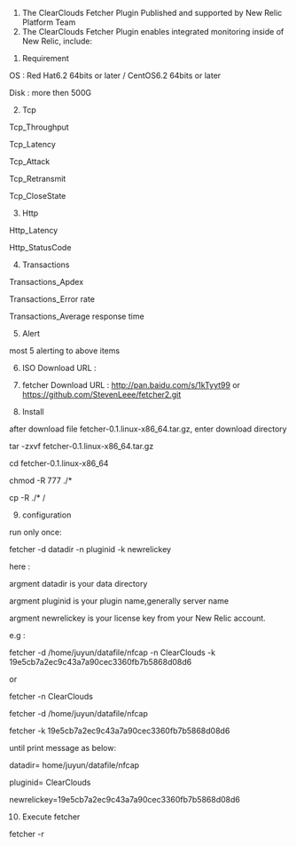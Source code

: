 
1.	The ClearClouds Fetcher Plugin Published and supported by New Relic Platform Team
2.	The ClearClouds Fetcher Plugin enables integrated monitoring  inside of New Relic, include:

1)	Requirement

OS : Red Hat6.2 64bits or later / CentOS6.2 64bits or later

Disk : more then 500G

2)	Tcp

Tcp_Throughput

Tcp_Latency

Tcp_Attack

Tcp_Retransmit

Tcp_CloseState

3)	Http

Http_Latency

Http_StatusCode

4)	Transactions

Transactions_Apdex

Transactions_Error rate

Transactions_Average response time

5)	Alert

most 5 alerting to above items




6)	ISO Download URL :

7)	fetcher Download URL :
http://pan.baidu.com/s/1kTyyt99
or
https://github.com/StevenLeee/fetcher2.git


8)	Install

after download file fetcher-0.1.linux-x86_64.tar.gz, enter download directory

tar -zxvf fetcher-0.1.linux-x86_64.tar.gz

cd fetcher-0.1.linux-x86_64

chmod -R 777  ./*

cp -R ./*  /



9)	configuration

run only once:

fetcher  -d datadir  -n pluginid  -k newrelickey

here :

argment datadir is your data directory

argment pluginid is your plugin name,generally server name

argment  newrelickey is your license key from your New Relic account.

e.g :

fetcher -d /home/juyun/datafile/nfcap  -n ClearClouds -k 19e5cb7a2ec9c43a7a90cec3360fb7b5868d08d6

or

fetcher  -n ClearClouds

fetcher  -d /home/juyun/datafile/nfcap

fetcher  -k 19e5cb7a2ec9c43a7a90cec3360fb7b5868d08d6

until print message as below:

datadir= home/juyun/datafile/nfcap

pluginid= ClearClouds

newrelickey=19e5cb7a2ec9c43a7a90cec3360fb7b5868d08d6

10)	Execute fetcher

fetcher -r










